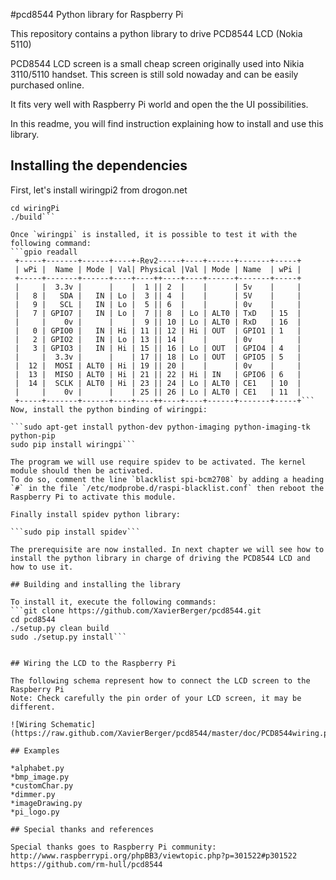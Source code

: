 #pcd8544 Python library for Raspberry Pi


This repository contains a python library to drive PCD8544 LCD (Nokia 5110)

PCD8544 LCD screen is a small cheap screen originally used into Nikia 3110/5110 handset. This screen is still sold nowaday and can be easily purchased online.

It fits very well with Raspberry Pi world and open the the UI possibilities.

In this readme, you will find instruction explaining how to install and use this library.

## Installing the dependencies

First, let's install wiringpi2 from drogon.net

```git clone git://git.drogon.net/wiringPi
cd wiringPi
./build```

Once `wiringpi` is installed, it is possible to test it with the following command:
```gpio readall
 +-----+-------+------+----+-Rev2-----+----+------+-------+-----+
 | wPi |  Name | Mode | Val| Physical |Val | Mode | Name  | wPi |
 +-----+-------+------+----+----++----+----+------+-------+-----+
 |     |  3.3v |      |    |  1 || 2  |    |      | 5v    |     |
 |   8 |   SDA |   IN | Lo |  3 || 4  |    |      | 5V    |     |
 |   9 |   SCL |   IN | Lo |  5 || 6  |    |      | 0v    |     |
 |   7 | GPIO7 |   IN | Lo |  7 || 8  | Lo | ALT0 | TxD   | 15  |
 |     |    0v |      |    |  9 || 10 | Lo | ALT0 | RxD   | 16  |
 |   0 | GPIO0 |   IN | Hi | 11 || 12 | Hi | OUT  | GPIO1 | 1   |
 |   2 | GPIO2 |   IN | Lo | 13 || 14 |    |      | 0v    |     |
 |   3 | GPIO3 |   IN | Hi | 15 || 16 | Lo | OUT  | GPIO4 | 4   |
 |     |  3.3v |      |    | 17 || 18 | Lo | OUT  | GPIO5 | 5   |
 |  12 |  MOSI | ALT0 | Hi | 19 || 20 |    |      | 0v    |     |
 |  13 |  MISO | ALT0 | Hi | 21 || 22 | Hi | IN   | GPIO6 | 6   |
 |  14 |  SCLK | ALT0 | Hi | 23 || 24 | Lo | ALT0 | CE1   | 10  |
 |     |    0v |      |    | 25 || 26 | Lo | ALT0 | CE1   | 11  |
 +-----+-------+------+----+----++----+----+------+-------+-----+```
Now, install the python binding of wiringpi:

```sudo apt-get install python-dev python-imaging python-imaging-tk python-pip
sudo pip install wiringpi```

The program we will use require spidev to be activated. The kernel module should then be activated.
To do so, comment the line `blacklist spi-bcm2708` by adding a heading `#` in the file `/etc/modprobe.d/raspi-blacklist.conf` then reboot the Raspberry Pi to activate this module.

Finally install spidev python library:

```sudo pip install spidev```

The prerequisite are now installed. In next chapter we will see how to install the python library in charge of driving the PCD8544 LCD and how to use it.

## Building and installing the library

To install it, execute the following commands:
```git clone https://github.com/XavierBerger/pcd8544.git
cd pcd8544
./setup.py clean build 
sudo ./setup.py install```


## Wiring the LCD to the Raspberry Pi

The following schema represent how to connect the LCD screen to the Raspberry Pi
Note: Check carefully the pin order of your LCD screen, it may be different.

![Wiring Schematic](https://raw.github.com/XavierBerger/pcd8544/master/doc/PCD8544wiring.png)

## Examples

*alphabet.py 
*bmp_image.py  
*customChar.py  
*dimmer.py  
*imageDrawing.py  
*pi_logo.py 

## Special thanks and references

Special thanks goes to Raspberry Pi community:
http://www.raspberrypi.org/phpBB3/viewtopic.php?p=301522#p301522
https://github.com/rm-hull/pcd8544 


